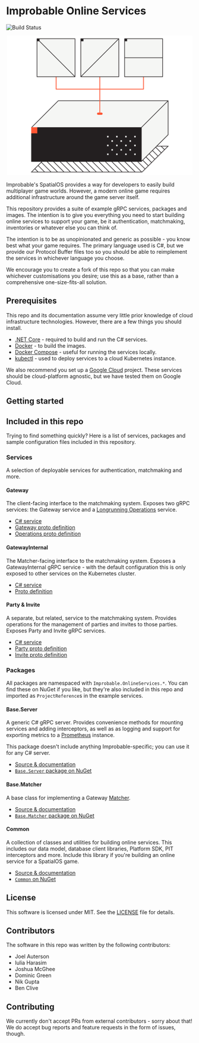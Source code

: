 # Improbable Online Services

![Build Status](https://badge.buildkite.com/4b2e4663ffac60c80d6c1e6b1d296b46155533a904ede73b0b.svg)

<p align="center"><img src="./docs/img/onlineservices.png" width="500px" /></p>

Improbable's SpatialOS provides a way for developers to easily build multiplayer game worlds. However, a modern online game requires additional infrastructure around the game server itself.

This repository provides a suite of example gRPC services, packages and images. The intention is to give you everything you need to start building online services to support your game, be it authentication, matchmaking, inventories or whatever else you can think of.

The intention is to be as unopinionated and generic as possible - you know best what your game requires. The primary language used is C#, but we provide our Protocol Buffer files too so you should be able to reimplement the services in whichever language you choose.

We encourage you to create a fork of this repo so that you can make whichever customisations you desire; use this as a base, rather than a comprehensive one-size-fits-all solution.

## Prerequisites

This repo and its documentation assume very little prior knowledge of cloud infrastructure technologies. However, there are a few things you should install.

- [.NET Core](https://dotnet.microsoft.com/download/dotnet-core) - required to build and run the C# services.
- [Docker](https://docs.docker.com/install/) - to build the images.
- [Docker Compose](https://docs.docker.com/compose/install/) - useful for running the services locally.
- [kubectl](https://kubernetes.io/docs/tasks/tools/install-kubectl/) - used to deploy services to a cloud Kubernetes instance.

We also recommend you set up a [Google Cloud](https://console.cloud.google.com) project. These services should be cloud-platform agnostic, but we have tested them on Google Cloud.

## Getting started

## Included in this repo

Trying to find something quickly? Here is a list of services, packages and sample configuration files included in this repository.

### Services

A selection of deployable services for authentication, matchmaking and more.

#### Gateway

The client-facing interface to the matchmaking system. Exposes two gRPC services: the Gateway service and a [Longrunning Operations](https://github.com/googleapis/googleapis/blob/master/google/longrunning/operations.proto) service.

- [C# service](./services/csharp/Gateway)
- [Gateway proto definition](./services/proto/gateway/gateway.proto)
- [Operations proto definition](./services/proto/google/longrunning/operations.proto)

#### GatewayInternal

The Matcher-facing interface to the matchmaking system. Exposes a GatewayInternal gRPC service - with the default configuration this is only exposed to other services on the Kubernetes cluster.

- [C# service](./services/csharp/GatewayInternal)
- [Proto definition](./services/proto/gateway/gateway_internal.proto)

#### Party & Invite

A separate, but related, service to the matchmaking system. Provides operations for the management of parties and invites to those parties. Exposes Party and Invite gRPC services.

- [C# service](./services/csharp/Party)
- [Party proto definition](./services/proto/party/party.proto)
- [Invite proto definition](./services/proto/party/invite.proto)

### Packages

All packages are namespaced with `Improbable.OnlineServices.*`. You can find these on NuGet if you like, but they're also included in this repo and imported as `ProjectReference`s in the example services.

#### Base.Server

A generic C# gRPC server. Provides convenience methods for mounting services and adding interceptors, as well as as logging and support for exporting metrics to a [Prometheus](https://prometheus.io/) instance.

This package doesn't include anything Improbable-specific; you can use it for any C# server.

* [Source & documentation](./services/csharp/Base.Server/)
* [`Base.Server` package on NuGet](https://www.nuget.org/packages/Improbable.OnlineServices.Base.Server)

#### Base.Matcher

A base class for implementing a Gateway [Matcher](./docs/Gateway.md#Matchers).

* [Source & documentation](./services/csharp/Base.Matcher/)
* [`Base.Matcher` package on NuGet](https://www.nuget.org/packages/Improbable.OnlineServices.Base.Matcher)

#### Common

A collection of classes and utilities for building online services. This includes our data model, database client libraries, Platform SDK, PIT interceptors and more. Include this library if you're building an online service for a SpatialOS game.

* [Source & documentation](./services/csharp/Common)
* [`Common` on NuGet](https://www.nuget.org/packages/Improbable.OnlineServices.Common)

## License

This software is licensed under MIT. See the [LICENSE](./LICENSE.md) file for details.

## Contributors

The software in this repo was written by the following contributors:

- Joel Auterson
- Iulia Harasim
- Joshua McGhee
- Dominic Green
- Nik Gupta
- Ben Clive

## Contributing

We currently don't accept PRs from external contributors - sorry about that! We do accept bug reports and feature requests in the form of issues, though.